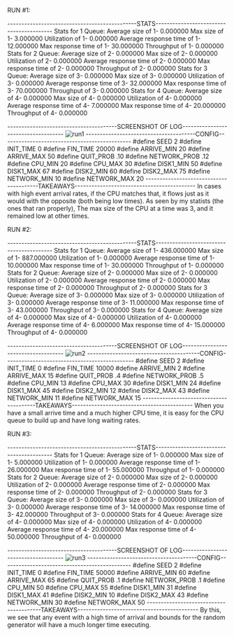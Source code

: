 RUN #1:

----------------------------------------------STATS-----------------------------------------
Stats for 1 Queue: 
Average size of 1- 0.000000
Max size of 1- 3.000000
Utilization of 1- 0.000000
Average response time of 1- 12.000000
Max response time of 1- 30.000000
Throughput of 1- 0.000000
Stats for 2 Queue: 
Average size of 2- 0.000000
Max size of 2- 0.000000
Utilization of 2- 0.000000
Average response time of 2- 0.000000
Max response time of 2- 0.000000
Throughput of 2- 0.000000
Stats for 3 Queue: 
Average size of 3- 0.000000
Max size of 3- 0.000000
Utilization of 3- 0.000000
Average response time of 3- 32.000000
Max response time of 3- 70.000000
Throughput of 3- 0.000000
Stats for 4 Queue: 
Average size of 4- 0.000000
Max size of 4- 0.000000
Utilization of 4- 0.000000
Average response time of 4- 7.000000
Max response time of 4- 20.000000
Throughput of 4- 0.000000

---------------------------------------SCREENSHOT OF LOG------------------------------------
![run1]("RUN1.png)
---------------------------------------CONFIG----------------------------------------------
#define SEED 2
#define INIT_TIME 0 
#define FIN_TIME 20000
#define ARRIVE_MIN 20
#define ARRIVE_MAX 50
#define QUIT_PROB .10
#define NETWORK_PROB .12
#define CPU_MIN 20
#define CPU_MAX 30
#define DISK1_MIN 50
#define DISK1_MAX 67
#define DISK2_MIN 60
#define DISK2_MAX 75
#define NETWORK_MIN 10
#define NETWORK_MAX 20
----------------------------------------TAKEAWAYS-------------------------------------------
In cases with high event arrival rates, if the CPU matches that, it flows just as it would with the opposite (both being low times). As seen by my statists (the ones that ran properly), The max size of the CPU at a time was 3, and it remained low at other times.










RUN #2:

----------------------------------------------STATS-----------------------------------------
Stats for 1 Queue: 
Average size of 1- 436.000000
Max size of 1- 887.000000
Utilization of 1- 0.000000
Average response time of 1- 10.000000
Max response time of 1- 30.000000
Throughput of 1- 0.000000
Stats for 2 Queue: 
Average size of 2- 0.000000
Max size of 2- 0.000000
Utilization of 2- 0.000000
Average response time of 2- 0.000000
Max response time of 2- 0.000000
Throughput of 2- 0.000000
Stats for 3 Queue: 
Average size of 3- 0.000000
Max size of 3- 0.000000
Utilization of 3- 0.000000
Average response time of 3- 11.000000
Max response time of 3- 43.000000
Throughput of 3- 0.000000
Stats for 4 Queue: 
Average size of 4- 0.000000
Max size of 4- 0.000000
Utilization of 4- 0.000000
Average response time of 4- 6.000000
Max response time of 4- 15.000000
Throughput of 4- 0.000000


---------------------------------------SCREENSHOT OF LOG------------------------------------
![run2]("RUN2.png)
----------------------------------------CONFIG----------------------------------------------
#define SEED 2
#define INIT_TIME 0 
#define FIN_TIME 10000
#define ARRIVE_MIN 2
#define ARRIVE_MAX 15
#define QUIT_PROB .4
#define NETWORK_PROB .5
#define CPU_MIN 13
#define CPU_MAX 30
#define DISK1_MIN 24
#define DISK1_MAX 45
#define DISK2_MIN 12
#define DISK2_MAX 43
#define NETWORK_MIN 11
#define NETWORK_MAX 15
----------------------------------------TAKEAWAYS-------------------------------------------
When you have a small arrive time and a much higher CPU time, it is easy for the CPU queue to build up and have long waiting rates. 
















RUN #3:

----------------------------------------------STATS-----------------------------------------
Stats for 1 Queue: 
Average size of 1- 0.000000
Max size of 1- 5.000000
Utilization of 1- 0.000000
Average response time of 1- 26.000000
Max response time of 1- 55.000000
Throughput of 1- 0.000000
Stats for 2 Queue: 
Average size of 2- 0.000000
Max size of 2- 0.000000
Utilization of 2- 0.000000
Average response time of 2- 0.000000
Max response time of 2- 0.000000
Throughput of 2- 0.000000
Stats for 3 Queue: 
Average size of 3- 0.000000
Max size of 3- 0.000000
Utilization of 3- 0.000000
Average response time of 3- 14.000000
Max response time of 3- 42.000000
Throughput of 3- 0.000000
Stats for 4 Queue: 
Average size of 4- 0.000000
Max size of 4- 0.000000
Utilization of 4- 0.000000
Average response time of 4- 20.000000
Max response time of 4- 50.000000
Throughput of 4- 0.000000


---------------------------------------SCREENSHOT OF LOG------------------------------------
![run3]("RUN3.png)
---------------------------------------CONFIG----------------------------------------------
#define SEED 2
#define INIT_TIME 0 
#define FIN_TIME 50000
#define ARRIVE_MIN 60
#define ARRIVE_MAX 65
#define QUIT_PROB .1
#define NETWORK_PROB .1
#define CPU_MIN 50
#define CPU_MAX 55
#define DISK1_MIN 31
#define DISK1_MAX 41
#define DISK2_MIN 10
#define DISK2_MAX 43
#define NETWORK_MIN 30
#define NETWORK_MAX 50
----------------------------------------TAKEAWAYS-------------------------------------------
By this, we see that any event with a high time of arrival and bounds for the random generator will have a much longer time executing. 